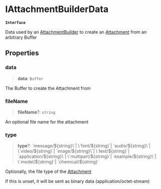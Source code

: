 # IAttachmentBuilderData

**`Interface`**

Data used by an [AttachmentBuilder](https://github.com/RaindropsSys/signal.js-docs/blob/mane/reference/classes/class.AttachmentBuilder.md) to create an [Attachment](https://github.com/RaindropsSys/signal.js-docs/blob/mane/reference/classes/class.Attachment.md) from an arbitrary Buffer

## Properties

### data

> **data**: `Buffer`

The Buffer to create the Attachment from

### fileName

> **fileName**?: `string`

An optional file name for the attachment

### type

> **type**?: \`message/${string}\`| \`font/${string}\`| \`audio/${string}\`| \`video/${string}\`| \`image/${string}\`| \`text/${string}\`| \`application/${string}\`| \`multipart/${string}\`| \`example/${string}\`| \`model/${string}\`| \`chemical/${string}\`

Optionally, the file type of the [Attachment](https://github.com/RaindropsSys/signal.js-docs/blob/mane/reference/classes/class.Attachment.md)

If this is unset, it will be sent as binary data (application/octet-stream)
